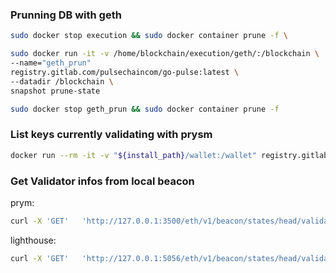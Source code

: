### Prunning DB with geth

```bash
sudo docker stop execution && sudo docker container prune -f \

sudo docker run -it -v /home/blockchain/execution/geth/:/blockchain \
--name="geth_prun"
registry.gitlab.com/pulsechaincom/go-pulse:latest \
--datadir /blockchain \
snapshot prune-state

sudo docker stop geth_prun && sudo docker container prune -f
```


### List keys currently validating with prysm

```bash
docker run --rm -it -v "${install_path}/wallet:/wallet" registry.gitlab.com/pulsechaincom/prysm-pulse/validator:latest accounts list --pulsechain-testnet-v4  --wallet-dir=/wallet --wallet-password-file=/wallet/pw.txt
```

### Get Validator infos from local beacon

prym:
 ```bash
 curl -X 'GET'   'http://127.0.0.1:3500/eth/v1/beacon/states/head/validators/YOUR_VALIDATOR_INDEX'   -H 'accept: application/json' 
```

lighthouse:
```bash
curl -X 'GET'   'http://127.0.0.1:5056/eth/v1/beacon/states/head/validators/YOUR_VALIDATOR_INDEX'   -H 'accept: application/json' 
```
